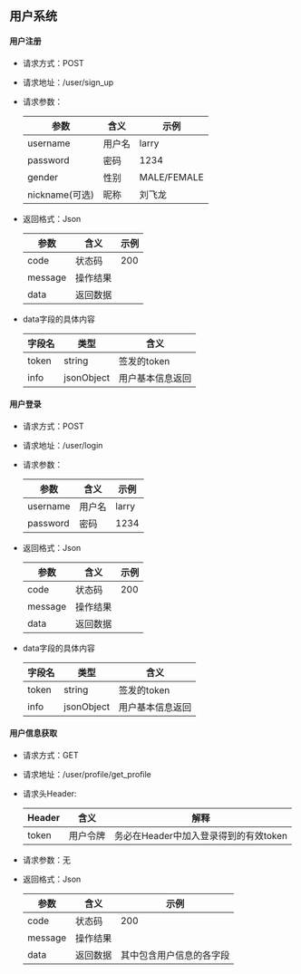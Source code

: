 ## 用户系统
#### 用户注册
- 请求方式：POST
- 请求地址：/user/sign_up
- 请求参数：

    |  参数   | 含义  | 示例 |
    |  ----  | ----  | ----|
    |  username | 用户名 | larry|
    | password  | 密码 | 1234|
    |gender| 性别|MALE/FEMALE|
    | nickname(可选)|昵称|刘飞龙
- 返回格式：Json

    | 参数|含义|示例|
    |----|----|----|
    |code|状态码|200|
    |message|操作结果||
    |data|返回数据||
    
 - data字段的具体内容
    
     |字段名|类型|含义|
     |----|----|----|
     |token|string|签发的token|
     |info|jsonObject|用户基本信息返回|

    
#### 用户登录
- 请求方式：POST
- 请求地址：/user/login
- 请求参数：

    |  参数   | 含义  | 示例 |
    |  ----  | ----  | ----|
    |  username | 用户名 | larry|
    | password  | 密码 | 1234|

- 返回格式：Json

    | 参数|含义|示例|
    |----|----|----|
    |code|状态码|200|
    |message|操作结果||
    |data|返回数据||
    
 - data字段的具体内容
    
     |字段名|类型|含义|
     |----|----|----|
     |token|string|签发的token|
     |info|jsonObject|用户基本信息返回|

#### 用户信息获取
- 请求方式：GET
- 请求地址：/user/profile/get_profile
- 请求头Header:

    |  Header   | 含义  | 解释 |
    |  ----  | ----  | ----|
    |  token | 用户令牌 | 务必在Header中加入登录得到的有效token|
- 请求参数：无

- 返回格式：Json

    | 参数|含义|示例|
    |----|----|----|
    |code|状态码|200|
    |message|操作结果||
    |data|返回数据|其中包含用户信息的各字段|
    
